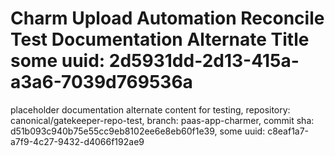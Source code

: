 # Charm Upload Automation Reconcile Test Documentation Alternate Title some uuid: 2d5931dd-2d13-415a-a3a6-7039d769536a
 placeholder documentation alternate content for testing,  repository: canonical/gatekeeper-repo-test,  branch: paas-app-charmer,  commit sha: d51b093c940b75e55cc9eb8102ee6e8eb60f1e39,  some uuid: c8eaf1a7-a7f9-4c27-9432-d4066f192ae9
